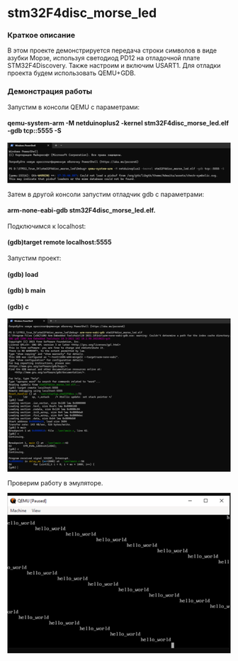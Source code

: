 # stm32F4disc_morse_led
### Краткое описание

В этом проекте демонстрируется передача строки символов в виде азубки Морзе, используя светодиод PD12 на отладочной плате STM32F4Discovery. Также настроим и включим USART1. Для отладки проекта будем использовать QEMU+GDB. 
### Демонстрация работы
Запустим в консоли QEMU с параметрами: 
#### qemu-system-arm -M netduinoplus2 -kernel stm32F4disc_morse_led.elf -gdb tcp::5555 -S
![](https://github.com/svarog77/stm32F4disc_morse_led/blob/main/Doc/2025-07-02_17-40-17.png)

Затем в другой консоли запустим отладчик gdb с параметрами:  
#### arm-none-eabi-gdb stm32F4disc_morse_led.elf. 
Подключимся к localhost: 
#### (gdb)target remote localhost:5555
Запустим проект:
#### (gdb) load
#### (gdb) b main
#### (gdb) c
![](https://github.com/svarog77/stm32F4disc_morse_led/blob/main/Doc/2025-07-02_17-41-04.png)

Проверим работу в эмуляторе.

![](https://github.com/svarog77/stm32F4disc_morse_led/blob/main/Doc/2025-07-02_17-42-00.png)
